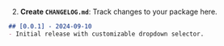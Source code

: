 
2. **Create `CHANGELOG.md`**:
   Track changes to your package here.

```markdown
## [0.0.1] - 2024-09-10
- Initial release with customizable dropdown selector.
